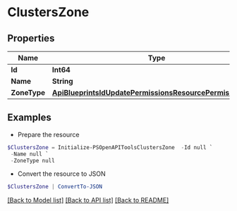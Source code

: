 # ClustersZone
## Properties

Name | Type | Description | Notes
------------ | ------------- | ------------- | -------------
**Id** | **Int64** |  | [optional] 
**Name** | **String** |  | [optional] 
**ZoneType** | [**ApiBlueprintsIdUpdatePermissionsResourcePermissionSites**](ApiBlueprintsIdUpdatePermissionsResourcePermissionSites.md) |  | [optional] 

## Examples

- Prepare the resource
```powershell
$ClustersZone = Initialize-PSOpenAPIToolsClustersZone  -Id null `
 -Name null `
 -ZoneType null
```

- Convert the resource to JSON
```powershell
$ClustersZone | ConvertTo-JSON
```

[[Back to Model list]](../README.md#documentation-for-models) [[Back to API list]](../README.md#documentation-for-api-endpoints) [[Back to README]](../README.md)

